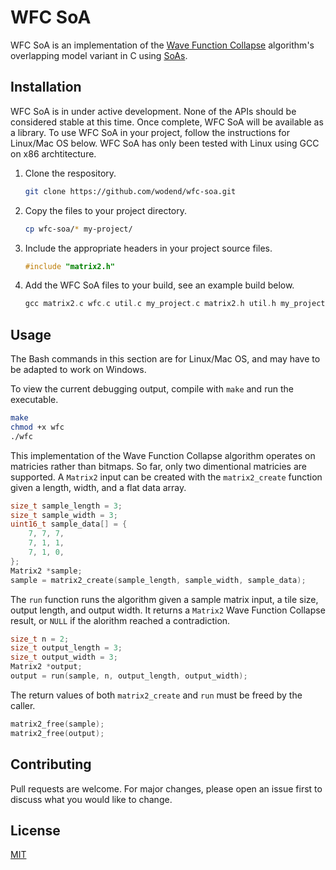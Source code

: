 # WFC SoA

WFC SoA is an implementation of the
[Wave Function Collapse](https://github.com/mxgmn/WaveFunctionCollapse)
algorithm's overlapping model variant in C using
[SoAs](https://en.wikipedia.org/wiki/AoS_and_SoA).

## Installation

WFC SoA is in under active development. None of the APIs should be considered
stable at this time.  Once complete, WFC SoA will be available as a library. To
use WFC SoA in your project, follow the instructions for Linux/Mac OS below.
WFC SoA has only been tested with Linux using GCC on x86 archtitecture.

1. Clone the respository.

    ```bash
    git clone https://github.com/wodend/wfc-soa.git
    ```

2. Copy the files to your project directory.

    ```bash
    cp wfc-soa/* my-project/
    ```

3. Include the appropriate headers in your project source files.

    ```c
    #include "matrix2.h"
    ```

4. Add the WFC SoA files to your build, see an example build below.

    ```c
    gcc matrix2.c wfc.c util.c my_project.c matrix2.h util.h my_project.h
    ```

## Usage

The Bash commands in this section are for Linux/Mac OS, and may have to be
adapted to work on Windows.

To view the current debugging output, compile with `make` and run the
executable.

```bash
make
chmod +x wfc
./wfc
```

This implementation of the Wave Function Collapse algorithm operates on
matricies rather than bitmaps. So far, only two dimentional matricies are
supported. A `Matrix2` input can be created with the `matrix2_create` function
given a length, width, and a flat data array.

```c
size_t sample_length = 3;
size_t sample_width = 3;
uint16_t sample_data[] = {
	7, 7, 7,
	7, 1, 1,
	7, 1, 0,
};
Matrix2 *sample;
sample = matrix2_create(sample_length, sample_width, sample_data);
```

The `run` function runs the algorithm given a sample matrix input, a tile size,
output length, and output width. It returns a `Matrix2` Wave Function Collapse
result, or `NULL` if the alorithm reached a contradiction.

```c
size_t n = 2;
size_t output_length = 3;
size_t output_width = 3;
Matrix2 *output;
output = run(sample, n, output_length, output_width);
```

The return values of both `matrix2_create` and `run` must be freed by the
caller.

```c
matrix2_free(sample);
matrix2_free(output);
```

## Contributing
Pull requests are welcome. For major changes, please open an issue first to
discuss what you would like to change.

## License
[MIT](https://choosealicense.com/licenses/mit/)
